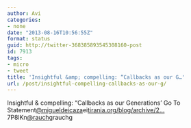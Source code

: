 ```yaml
---
author: Avi
categories:
- none
date: "2013-08-16T10:56:55Z"
format: status
guid: http://twitter-368385893545308160-post
id: 7913
tags:
- micro
- tweet
title: 'Insightful &amp; compelling: “Callbacks as our G…'
url: /post/insightful-compelling-callbacks-as-our-g/
---
```

Insightful & compelling: “Callbacks as our Generations’ Go To Statement[@migueldeicaza](http://twitter.com/migueldeicaza)ei[tirania.org/blog/archive/2…](http://tirania.org/blog/archive/2013/Aug-15.html)7P8lKn[@rauchg](http://twitter.com/rauchg)rauchg